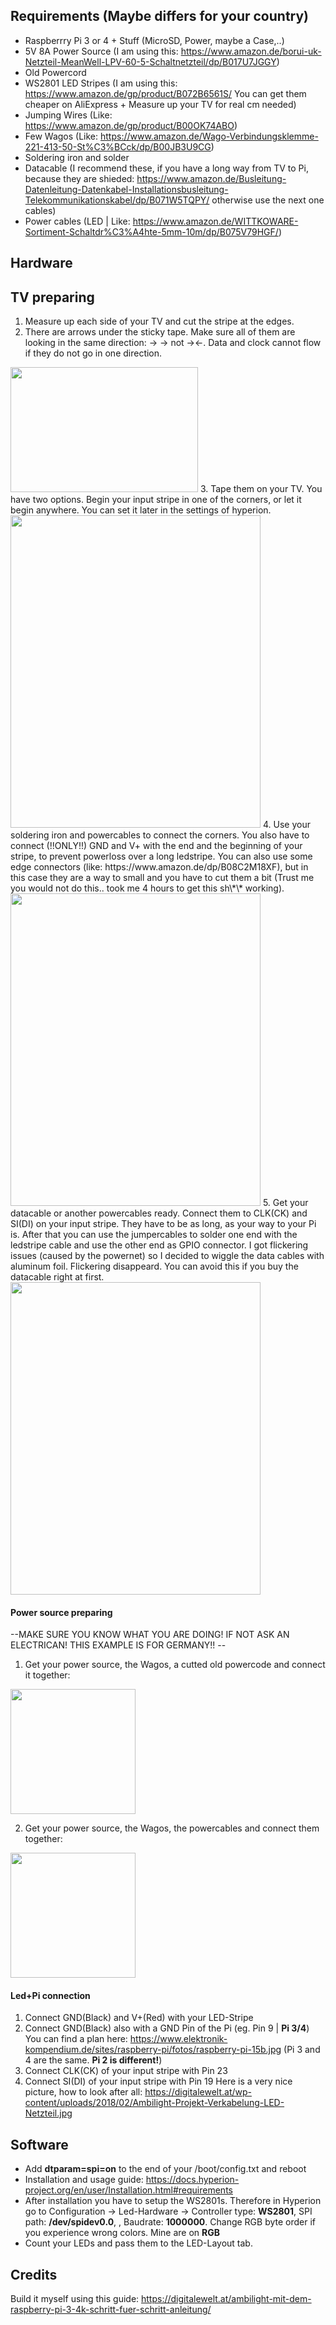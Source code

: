 ## Requirements (Maybe differs for your country)

- Raspberrry Pi 3 or 4 + Stuff (MicroSD, Power, maybe a Case,..)
- 5V 8A Power Source (I am using this: https://www.amazon.de/borui-uk-Netzteil-MeanWell-LPV-60-5-Schaltnetzteil/dp/B017U7JGGY)
- Old Powercord
- WS2801 LED Stripes (I am using this: https://www.amazon.de/gp/product/B072B6561S/ You can get them cheaper on AliExpress + Measure up your TV for real cm needed)
- Jumping Wires (Like: https://www.amazon.de/gp/product/B00OK74ABO)
- Few Wagos (Like: https://www.amazon.de/Wago-Verbindungsklemme-221-413-50-St%C3%BCck/dp/B00JB3U9CG)
- Soldering iron and solder
- Datacable (I recommend these, if you have a long way from TV to Pi, because they are shieded: https://www.amazon.de/Busleitung-Datenleitung-Datenkabel-Installationsbusleitung-Telekommunikationskabel/dp/B071W5TQPY/ otherwise use the next one cables)
- Power cables (LED | Like: https://www.amazon.de/WITTKOWARE-Sortiment-Schaltdr%C3%A4hte-5mm-10m/dp/B075V79HGF/)


## Hardware

## TV preparing

1. Measure up each side of your TV and cut the stripe at the edges.
2. There are arrows under the sticky tape. Make sure all of them are looking in the same direction: -> -> not -><-. Data and clock cannot flow if they do not go in one direction.
<img src="https://user-images.githubusercontent.com/51515147/118692431-5b8bbb80-b80a-11eb-9ab2-ab001b5cee96.jpg" width="300" height="200" />
3. Tape them on your TV. You have two options. Begin your input stripe in one of the corners, or let it begin anywhere. You can set it later in the settings of hyperion.
<img src="https://user-images.githubusercontent.com/51515147/118692535-79592080-b80a-11eb-926d-e5fd76c859a3.jpg" width="400" height="500" />
4. Use your soldering iron and powercables to connect the corners. You also have to connect (!!ONLY!!) GND and V+ with the end and the beginning of your stripe, to prevent powerloss over a long ledstripe.
You can also use some edge connectors (like: https://www.amazon.de/dp/B08C2M18XF), but in this case they are a way to small and you have to cut them a bit (Trust me you would not do this.. took me 4 hours to get this sh\*\* working).
<img src="https://user-images.githubusercontent.com/51515147/118692379-43b43780-b80a-11eb-8dfc-9937718eb3eb.jpg" width="400" height="500" />
5. Get your datacable or another powercables ready. Connect them to CLK(CK) and SI(DI) on your input stripe. They have to be as long, as your way to your Pi is. After that you can use the jumpercables to solder one end with the ledstripe cable and use the other end as GPIO connector. I got flickering issues (caused by the powernet) so I decided to wiggle the data cables with aluminum foil. Flickering disappeard. You can avoid this if you buy the datacable right at first. 
<img src="https://user-images.githubusercontent.com/51515147/118692578-8413b580-b80a-11eb-8613-8e5b7019bec2.jpg" width="400" height="500" />

#### Power source preparing

--MAKE SURE YOU KNOW WHAT YOU ARE DOING! IF NOT ASK AN ELECTRICAN! THIS EXAMPLE IS FOR GERMANY!! --

1. Get your power source, the Wagos, a cutted old powercode and connect it together:
<img src="https://user-images.githubusercontent.com/51515147/118692940-de147b00-b80a-11eb-9a4c-546f48545994.jpg" width="200" height="200" />

2. Get your power source, the Wagos, the powercables and connect them together:
<img src="https://user-images.githubusercontent.com/51515147/118692957-e371c580-b80a-11eb-9a01-862b02246ae0.jpg" width="200" height="200" />

#### Led+Pi connection
1. Connect GND(Black) and V+(Red) with your LED-Stripe
2. Connect GND(Black) also with a GND Pin of the Pi (eg. Pin 9 | **Pi 3/4**) You can find a plan here: https://www.elektronik-kompendium.de/sites/raspberry-pi/fotos/raspberry-pi-15b.jpg (Pi 3 and 4 are the same. **Pi 2 is different!**)
3. Connect CLK(CK) of your input stripe with Pin 23
4. Connect SI(DI) of your input stripe with Pin 19
Here is a very nice picture, how to look after all: https://digitalewelt.at/wp-content/uploads/2018/02/Ambilight-Projekt-Verkabelung-LED-Netzteil.jpg

## Software
- Add **dtparam=spi=on** to the end of your /boot/config.txt and reboot
- Installation and usage guide: https://docs.hyperion-project.org/en/user/Installation.html#requirements
- After installation you have to setup the WS2801s. Therefore in Hyperion go to Configuration -> Led-Hardware -> Controller type: **WS2801**, SPI path: **/dev/spidev0.0**, , Baudrate: **1000000**. Change RGB byte order if you experience wrong colors. Mine are on **RGB**
- Count your LEDs and pass them to the LED-Layout tab. 

## Credits
Build it myself using this guide: https://digitalewelt.at/ambilight-mit-dem-raspberry-pi-3-4k-schritt-fuer-schritt-anleitung/
